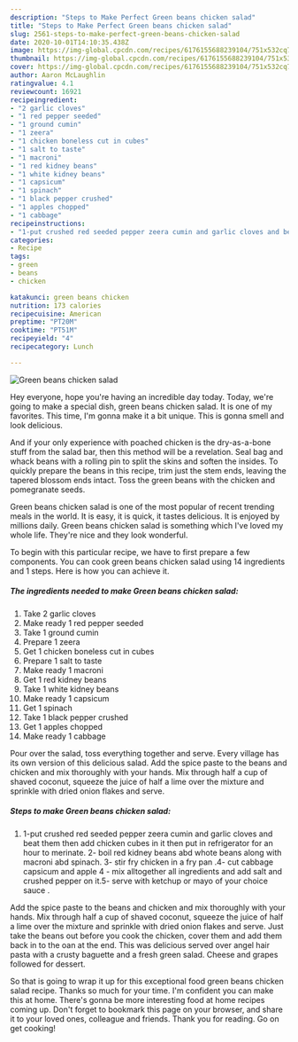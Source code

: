 ```yaml
---
description: "Steps to Make Perfect Green beans chicken salad"
title: "Steps to Make Perfect Green beans chicken salad"
slug: 2561-steps-to-make-perfect-green-beans-chicken-salad
date: 2020-10-01T14:10:35.438Z
image: https://img-global.cpcdn.com/recipes/6176155688239104/751x532cq70/green-beans-chicken-salad-recipe-main-photo.jpg
thumbnail: https://img-global.cpcdn.com/recipes/6176155688239104/751x532cq70/green-beans-chicken-salad-recipe-main-photo.jpg
cover: https://img-global.cpcdn.com/recipes/6176155688239104/751x532cq70/green-beans-chicken-salad-recipe-main-photo.jpg
author: Aaron McLaughlin
ratingvalue: 4.1
reviewcount: 16921
recipeingredient:
- "2 garlic cloves"
- "1 red pepper seeded"
- "1 ground cumin"
- "1 zeera"
- "1 chicken boneless cut in cubes"
- "1 salt to taste"
- "1 macroni"
- "1 red kidney beans"
- "1 white kidney beans"
- "1 capsicum"
- "1 spinach"
- "1 black pepper crushed"
- "1 apples chopped"
- "1 cabbage"
recipeinstructions:
- "1-put crushed red seeded pepper zeera cumin and garlic cloves and beat them then add chicken cubes in it then put in refrigerator for an hour to merinate. 2- boil red kidney beans abd whote beans along with macroni abd spinach. 3- stir fry chicken in a fry pan .4- cut cabbage capsicum and apple 4 - mix alltogether all ingredients and add salt and crushed pepper on it.5- serve with ketchup or mayo of your choice sauce ."
categories:
- Recipe
tags:
- green
- beans
- chicken

katakunci: green beans chicken 
nutrition: 173 calories
recipecuisine: American
preptime: "PT20M"
cooktime: "PT51M"
recipeyield: "4"
recipecategory: Lunch

---
```



![Green beans chicken salad](https://img-global.cpcdn.com/recipes/6176155688239104/751x532cq70/green-beans-chicken-salad-recipe-main-photo.jpg)

Hey everyone, hope you're having an incredible day today. Today, we're going to make a special dish, green beans chicken salad. It is one of my favorites. This time, I'm gonna make it a bit unique. This is gonna smell and look delicious.

And if your only experience with poached chicken is the dry-as-a-bone stuff from the salad bar, then this method will be a revelation. Seal bag and whack beans with a rolling pin to split the skins and soften the insides. To quickly prepare the beans in this recipe, trim just the stem ends, leaving the tapered blossom ends intact. Toss the green beans with the chicken and pomegranate seeds.

Green beans chicken salad is one of the most popular of recent trending meals in the world. It is easy, it is quick, it tastes delicious. It is enjoyed by millions daily. Green beans chicken salad is something which I've loved my whole life. They're nice and they look wonderful.


To begin with this particular recipe, we have to first prepare a few components. You can cook green beans chicken salad using 14 ingredients and 1 steps. Here is how you can achieve it.

<!--inarticleads1-->

##### The ingredients needed to make Green beans chicken salad:

1. Take 2 garlic cloves
1. Make ready 1 red pepper seeded
1. Take 1 ground cumin
1. Prepare 1 zeera
1. Get 1 chicken boneless cut in cubes
1. Prepare 1 salt to taste
1. Make ready 1 macroni
1. Get 1 red kidney beans
1. Take 1 white kidney beans
1. Make ready 1 capsicum
1. Get 1 spinach
1. Take 1 black pepper crushed
1. Get 1 apples chopped
1. Make ready 1 cabbage


Pour over the salad, toss everything together and serve. Every village has its own version of this delicious salad. Add the spice paste to the beans and chicken and mix thoroughly with your hands. Mix through half a cup of shaved coconut, squeeze the juice of half a lime over the mixture and sprinkle with dried onion flakes and serve. 

<!--inarticleads2-->

##### Steps to make Green beans chicken salad:

1. 1-put crushed red seeded pepper zeera cumin and garlic cloves and beat them then add chicken cubes in it then put in refrigerator for an hour to merinate. 2- boil red kidney beans abd whote beans along with macroni abd spinach. 3- stir fry chicken in a fry pan .4- cut cabbage capsicum and apple 4 - mix alltogether all ingredients and add salt and crushed pepper on it.5- serve with ketchup or mayo of your choice sauce .


Add the spice paste to the beans and chicken and mix thoroughly with your hands. Mix through half a cup of shaved coconut, squeeze the juice of half a lime over the mixture and sprinkle with dried onion flakes and serve. Just take the beans out before you cook the chicken, cover them and add them back in to the oan at the end. This was delicious served over angel hair pasta with a crusty baguette and a fresh green salad. Cheese and grapes followed for dessert. 

So that is going to wrap it up for this exceptional food green beans chicken salad recipe. Thanks so much for your time. I'm confident you can make this at home. There's gonna be more interesting food at home recipes coming up. Don't forget to bookmark this page on your browser, and share it to your loved ones, colleague and friends. Thank you for reading. Go on get cooking!
